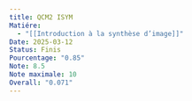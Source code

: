 ```yaml
---
title: QCM2 ISYM
Matiére:
  - "[[Introduction à la synthèse d’image]]"
Date: 2025-03-12
Status: Finis
Pourcentage: "0.85"
Note: 8.5
Note maximale: 10
Overall: "0.071"
---
```

